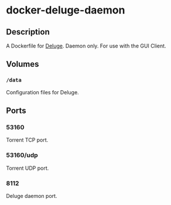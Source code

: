 # docker-deluge-daemon

## Description

A Dockerfile for [Deluge](http://deluge-torrent.org/). Daemon only. For use with the GUI Client.

## Volumes

### `/data`

Configuration files for Deluge.

## Ports

### 53160

Torrent TCP port.

### 53160/udp

Torrent UDP port.

### 8112

Deluge daemon port.
